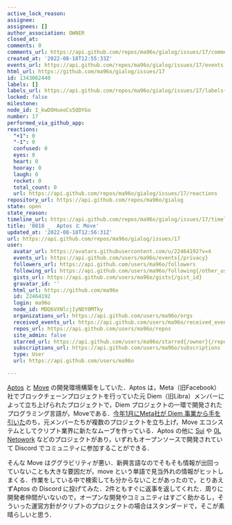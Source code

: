 ```yaml
---
active_lock_reason: 
assignee: 
assignees: []
author_association: OWNER
closed_at: 
comments: 0
comments_url: https://api.github.com/repos/ma96o/gialog/issues/17/comments
created_at: '2022-08-18T12:55:33Z'
events_url: https://api.github.com/repos/ma96o/gialog/issues/17/events
html_url: https://github.com/ma96o/gialog/issues/17
id: 1343062440
labels: []
labels_url: https://api.github.com/repos/ma96o/gialog/issues/17/labels{/name}
locked: false
milestone: 
node_id: I_kwDOHueoCs5QDYGo
number: 17
performed_via_github_app: 
reactions:
  "+1": 0
  "-1": 0
  confused: 0
  eyes: 0
  heart: 0
  hooray: 0
  laugh: 0
  rocket: 0
  total_count: 0
  url: https://api.github.com/repos/ma96o/gialog/issues/17/reactions
repository_url: https://api.github.com/repos/ma96o/gialog
state: open
state_reason: 
timeline_url: https://api.github.com/repos/ma96o/gialog/issues/17/timeline
title: '0818 _  Aptos と Move'
updated_at: '2022-08-18T12:56:31Z'
url: https://api.github.com/repos/ma96o/gialog/issues/17
user:
  avatar_url: https://avatars.githubusercontent.com/u/22464192?v=4
  events_url: https://api.github.com/users/ma96o/events{/privacy}
  followers_url: https://api.github.com/users/ma96o/followers
  following_url: https://api.github.com/users/ma96o/following{/other_user}
  gists_url: https://api.github.com/users/ma96o/gists{/gist_id}
  gravatar_id: ''
  html_url: https://github.com/ma96o
  id: 22464192
  login: ma96o
  node_id: MDQ6VXNlcjIyNDY0MTky
  organizations_url: https://api.github.com/users/ma96o/orgs
  received_events_url: https://api.github.com/users/ma96o/received_events
  repos_url: https://api.github.com/users/ma96o/repos
  site_admin: false
  starred_url: https://api.github.com/users/ma96o/starred{/owner}{/repo}
  subscriptions_url: https://api.github.com/users/ma96o/subscriptions
  type: User
  url: https://api.github.com/users/ma96o

---
```

[Aptos](https://github.com/aptos-labs/aptos-core) と [Move](https://github.com/move-language/move) の開発環境構築をしていた．Aptos は，Meta（旧Facebook）社でブロックチェーンプロジェクトを行っていた元 Diem（旧Libra）メンバーによって立ち上げられたプロジェクトで，Diem プロジェクトの一環で開発されたプログラミング言語が，Moveである．[今年1月にMeta社が Diem 事業から手を引いた](https://www.bloomberg.com/news/articles/2022-01-25/zuckerberg-s-stablecoin-ambitions-unravel-with-diem-sale-talks#xj4y7vzkg)のち，元メンバーたちが複数のプロジェクトを立ち上げ，Move エコシステムとしてクリプト業界に新たなムーブを作っている．Aptos の他に [Sui](https://github.com/MystenLabs/sui) や [0L Netowork](https://0l.network/) などのプロジェクトがあり，いずれもオープンソースで開発されていて Discord でコミュニティに参加することができる．

そんな Move はググラビリティが悪い．新興言語なのでそもそも情報が出回っていないことも大きな要因だが，move という単語で見当外れの情報がヒットしまくる．作業をしている中で検索しても分からないことがあったので，とりあえずAptos の Discord に投げてみた．2件ともすぐに返事を返してくれた．周りに開発者仲間がいないので，オープンな開発やコミュニティはすごく助かるし，そういった運営方針がクリプトのプロジェクトの場合はスタンダードで，そこが素晴らしいと思う．